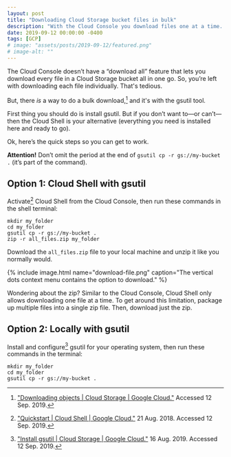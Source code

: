 ```yaml
---
layout: post
title: "Downloading Cloud Storage bucket files in bulk"
description: "With the Cloud Console you download files one at a time. Here are a couple options to do a bulk download with the gsutil tool."
date: 2019-09-12 00:00:00 -0400
tags: [GCP]
# image: "assets/posts/2019-09-12/featured.png"
# image-alt: ""
---
```

The Cloud Console doesn’t have a “download all” feature that lets you download every file in a Cloud Storage bucket all in one go. So, you’re left with downloading each file individually. That's tedious. 

But, there _is_ a way to do a bulk download,[^1] and it's with the gsutil tool.

First thing you should do is install gsutil. But if you don’t want to—or can’t—then the Cloud Shell is your alternative (everything you need is installed here and ready to go).

Ok, here’s the quick steps so you can get to work.

**Attention!** Don’t omit the period at the end of `gsutil cp -r gs://my-bucket .` (it’s part of the command).

## Option 1: Cloud Shell with gsutil

Activate[^2] Cloud Shell from the Cloud Console, then run these commands in the shell terminal:

```
mkdir my_folder
cd my_folder
gsutil cp -r gs://my-bucket .
zip -r all_files.zip my_folder
```

Download the `all_files.zip` file to your local machine and unzip it like you normally would.

{% include image.html name="download-file.png" caption="The vertical dots context menu contains the option to download." %}

Wondering about the zip? Similar to the Cloud Console, Cloud Shell only allows downloading one file at a time. To get around this limitation, package up multiple files into a single zip file. Then, download just the zip.

## Option 2: Locally with gsutil

Install and configure[^3] gsutil for your operating system, then run these commands in the terminal:

```
mkdir my_folder
cd my_folder
gsutil cp -r gs://my-bucket .
```

[^1]: ["Downloading objects \| Cloud Storage \| Google Cloud."](https://cloud.google.com/storage/docs/downloading-objects) Accessed 12 Sep. 2019.
[^2]: ["Quickstart \| Cloud Shell \| Google Cloud."](https://cloud.google.com/shell/docs/quickstart) 21 Aug. 2018. Accessed 12 Sep. 2019.
[^3]: ["Install gsutil \| Cloud Storage \| Google Cloud."](https://cloud.google.com/storage/docs/gsutil_install) 16 Aug. 2019. Accessed 12 Sep. 2019.